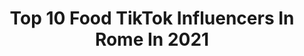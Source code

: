 ---
title: Top 10 Food TikTok Influencers In Rome In 2021
description: >-
  Find top food TikTok influencers in Rome in 2021. Most popular hashtags: #perte #italy #neiperte #viral.
platform: TikTok
hits: 9
text_top: Analyze the most popular TikTok accounts on inBeat.
text_bottom: inBeat has 9 TikTok influencers like this in Rome, Italy for you to pitch.
profiles:
  - username: "meriamamarir"
    fullname: >-
      Meriam Amarir
    bio: >-
      Certe volte sono simpatica🙁 📍Rome,Italy 9000? 🇲🇦🇮🇹🇩🇿 IG:meriam.amarir
    location: "Italy"
    followers: 8720
    engagement: 1947
    commentsToLikes: 0.036124
    id: ckd193k3bqp9f0j238j2tscba
    verified: false
    hashtags: "#funny, #fun, #funnyvideos, #series"
  - username: "niccolomontuori"
    fullname: >-
      Niccolò Montuori
    bio: >-
      Rome😁 ascolta "Solo un gioco" fuori su Spotify 🎶
    location: "Italy"
    followers: 65300
    engagement: 1818
    commentsToLikes: 0.020856
    id: ckc7wq0yezrql0j231f6cdm3h
    verified: false
    hashtags: "#friend, #perte, #fun, #irony"
  - username: "irenelupidi"
    fullname: >-
      ʟᴀ_ʟᴜᴘ
    bio: >-
      IN COLLABORAZIONE CON I MIEI NONNI 📽💞🎬 Near Rome 🇮🇹 IG : _la_lup
    location: "Italy"
    followers: 5437
    engagement: 737
    commentsToLikes: 0.026819
    id: cka5xg4wzdvxr0i78tvn7rh8v
    verified: false
    hashtags: "#granfather, #neiperte, #nonno, #grandma"
  - username: "rebecca.paviola"
    fullname: >-
      Rebecca 🌸
    bio: >-
      Where to next?✈️ IG @rebecca.paviola
    location: "Italy"
    followers: 39400
    engagement: 873
    commentsToLikes: 0.029396
    id: cka608dwsq3kv0i78dupt9323
    verified: false
    hashtags: "#lake, #positano, #rome, #travel"
  - username: "italyfoodprn"
    fullname: >-
      italyfoodprn
    bio: >-
      SOLO IL VERO FOODPORN ITALIANO 😍❤ #italyfoodporn
    location: "Italy"
    followers: 21700
    engagement: 858
    commentsToLikes: 0.013113
    id: ckfpluben0vbk0j236hwfl26c
    verified: true
    hashtags: "#love, #roma, #viral, #timefortenet"
  - username: "ciaomichiamonoran_eh_eh"
    fullname: >-
      Noran 
    bio: >-
      •mi chiamo Noran non Nora • 🇮🇹🇪🇬
    location: "Italy"
    followers: 15800
    engagement: 1118
    commentsToLikes: 0.030182
    id: ck9jzcxpc88n70j78ezxlwcmt
    verified: false
    hashtags: "#tiktokitaly, #eid, #challenge, #xyzbca"
  - username: "cicciobono_03"
    fullname: >-
      Cicciobono
    bio: >-
      History and politics 🗿🌍 Made in Italy (pizza,pasta,mandolino)🇮🇹
    location: "Italy"
    followers: 5417
    engagement: 1005
    commentsToLikes: 0.039506
    id: ckdbqzybnbznb0j23pgpbh855
    verified: false
    hashtags: "#politics, #salvini, #4u, #perte"
  - username: "xdarioo"
    fullname: >-
      xdarioo
    bio: >-
      Il primo passo non ti porta dove vuoi.. Ti toglie da dove sei @zack.rl
    location: "Italy"
    followers: 5487
    engagement: 959
    commentsToLikes: 0.029393
    id: ckbf4o9dbtdtq0j2315e46gge
    verified: false
    hashtags: "#iorestoacasa, #viral, #goodboy, #perte"
  - username: "gelatogram.italia"
    fullname: >-
      gelatogram.italia
    bio: >-
      Cerca Gusta Condividi La guida per gli amanti del gelato 🇮🇹 #gelatogram_italia
    location: "Italy"
    followers: 15000
    engagement: 962
    commentsToLikes: 0.005241
    id: ck8vv7suel1710j78ea4s9hf3
    verified: false
    hashtags: "#gelatoitaliano, #conogelato, #foodporn, #cioccolato"
  - username: "tortaoragione"
    fullname: >-
      Tortaoragione
    bio: >-
      Marco 48 COVID-19 TiKToKer food blog
    location: "Italy"
    followers: 142400
    engagement: 1737
    commentsToLikes: 0.011472
    id: ckbwg0r3q29ek0j23scerxa7y
    verified: false
    hashtags: "#impararediverte, #tiktokfooditalia, #imparacontiktok, #losapevi"
---